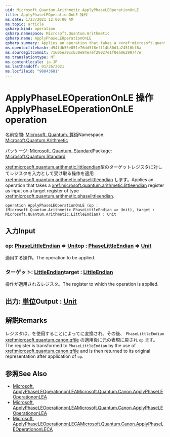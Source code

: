 ```yaml
---
uid: Microsoft.Quantum.Arithmetic.ApplyPhaseLEOperationOnLE
title: ApplyPhaseLEOperationOnLE 操作
ms.date: 1/23/2021 12:00:00 AM
ms.topic: article
qsharp.kind: operation
qsharp.namespace: Microsoft.Quantum.Arithmetic
qsharp.name: ApplyPhaseLEOperationOnLE
qsharp.summary: Applies an operation that takes a <xref:microsoft.quantum.arithmetic.littleendian> register as input on a target register of type <xref:microsoft.quantum.arithmetic.phaselittleendian>.
ms.openlocfilehash: d94fdb55e051e76dd518eff14b80d1a24516bf8a
ms.sourcegitcommit: 71605ea9cc630e84e7ef29027e1f0ea06299747e
ms.translationtype: MT
ms.contentlocale: ja-JP
ms.lasthandoff: 01/26/2021
ms.locfileid: "98843681"
---
```

# <a name="applyphaseleoperationonle-operation"></a><span data-ttu-id="f0d0e-102">ApplyPhaseLEOperationOnLE 操作</span><span class="sxs-lookup"><span data-stu-id="f0d0e-102">ApplyPhaseLEOperationOnLE operation</span></span>

<span data-ttu-id="f0d0e-103">名前空間: [Microsoft. Quantum. 算術](xref:Microsoft.Quantum.Arithmetic)</span><span class="sxs-lookup"><span data-stu-id="f0d0e-103">Namespace: [Microsoft.Quantum.Arithmetic](xref:Microsoft.Quantum.Arithmetic)</span></span>

<span data-ttu-id="f0d0e-104">パッケージ: [Microsoft. Quantum. Standard](https://nuget.org/packages/Microsoft.Quantum.Standard)</span><span class="sxs-lookup"><span data-stu-id="f0d0e-104">Package: [Microsoft.Quantum.Standard](https://nuget.org/packages/Microsoft.Quantum.Standard)</span></span>


<span data-ttu-id="f0d0e-105"><xref:microsoft.quantum.arithmetic.littleendian>型のターゲットレジスタに対してレジスタを入力として受け取る操作を適用 <xref:microsoft.quantum.arithmetic.phaselittleendian> します。</span><span class="sxs-lookup"><span data-stu-id="f0d0e-105">Applies an operation that takes a <xref:microsoft.quantum.arithmetic.littleendian> register as input on a target register of type <xref:microsoft.quantum.arithmetic.phaselittleendian>.</span></span>

```qsharp
operation ApplyPhaseLEOperationOnLE (op : (Microsoft.Quantum.Arithmetic.PhaseLittleEndian => Unit), target : Microsoft.Quantum.Arithmetic.LittleEndian) : Unit
```


## <a name="input"></a><span data-ttu-id="f0d0e-106">入力</span><span class="sxs-lookup"><span data-stu-id="f0d0e-106">Input</span></span>

### <a name="op--phaselittleendian--unit"></a><span data-ttu-id="f0d0e-107">op: [PhaseLittleEndian](xref:Microsoft.Quantum.Arithmetic.PhaseLittleEndian) => [Unit](xref:microsoft.quantum.lang-ref.unit)</span><span class="sxs-lookup"><span data-stu-id="f0d0e-107">op : [PhaseLittleEndian](xref:Microsoft.Quantum.Arithmetic.PhaseLittleEndian) => [Unit](xref:microsoft.quantum.lang-ref.unit)</span></span> 

<span data-ttu-id="f0d0e-108">適用する操作。</span><span class="sxs-lookup"><span data-stu-id="f0d0e-108">The operation to be applied.</span></span>


### <a name="target--littleendian"></a><span data-ttu-id="f0d0e-109">ターゲット: [LittleEndian](xref:Microsoft.Quantum.Arithmetic.LittleEndian)</span><span class="sxs-lookup"><span data-stu-id="f0d0e-109">target : [LittleEndian](xref:Microsoft.Quantum.Arithmetic.LittleEndian)</span></span>

<span data-ttu-id="f0d0e-110">操作が適用されるレジスタ。</span><span class="sxs-lookup"><span data-stu-id="f0d0e-110">The register to which the operation is applied.</span></span>



## <a name="output--unit"></a><span data-ttu-id="f0d0e-111">出力: [単位](xref:microsoft.quantum.lang-ref.unit)</span><span class="sxs-lookup"><span data-stu-id="f0d0e-111">Output : [Unit](xref:microsoft.quantum.lang-ref.unit)</span></span>



## <a name="remarks"></a><span data-ttu-id="f0d0e-112">解説</span><span class="sxs-lookup"><span data-stu-id="f0d0e-112">Remarks</span></span>

<span data-ttu-id="f0d0e-113">レジスタは、を使用することによってに変換され、その後、 `PhaseLittleEndian` <xref:microsoft.quantum.canon.qftle> の適用後に元の表現に戻され `op` ます。</span><span class="sxs-lookup"><span data-stu-id="f0d0e-113">The register is transformed to `PhaseLittleEndian` by the use of <xref:microsoft.quantum.canon.qftle> and is then returned to its original representation after application of `op`.</span></span>

## <a name="see-also"></a><span data-ttu-id="f0d0e-114">参照</span><span class="sxs-lookup"><span data-stu-id="f0d0e-114">See Also</span></span>

- [<span data-ttu-id="f0d0e-115">Microsoft. ApplyPhaseLEOperationonLEA</span><span class="sxs-lookup"><span data-stu-id="f0d0e-115">Microsoft.Quantum.Canon.ApplyPhaseLEOperationonLEA</span></span>](xref:Microsoft.Quantum.Canon.ApplyPhaseLEOperationonLEA)
- [<span data-ttu-id="f0d0e-116">Microsoft. ApplyPhaseLEOperationonLEA</span><span class="sxs-lookup"><span data-stu-id="f0d0e-116">Microsoft.Quantum.Canon.ApplyPhaseLEOperationonLEA</span></span>](xref:Microsoft.Quantum.Canon.ApplyPhaseLEOperationonLEA)
- [<span data-ttu-id="f0d0e-117">Microsoft. ApplyPhaseLEOperationonLECA</span><span class="sxs-lookup"><span data-stu-id="f0d0e-117">Microsoft.Quantum.Canon.ApplyPhaseLEOperationonLECA</span></span>](xref:Microsoft.Quantum.Canon.ApplyPhaseLEOperationonLECA)